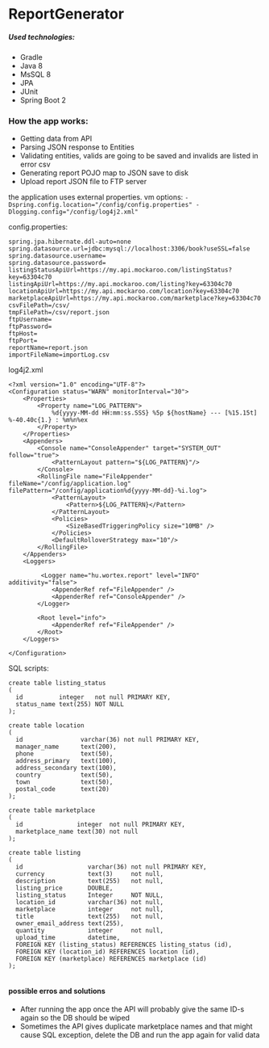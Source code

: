 # ReportGenerator

##### Used technologies:
- Gradle
- Java 8
- MsSQL 8
- JPA
- JUnit
- Spring Boot 2

### How the app works:
- Getting data from API
- Parsing JSON response to Entities
- Validating entities, valids are going to be saved and invalids are listed in error csv
- Generating report POJO map to JSON save to disk
- Upload report JSON file to FTP server

the application uses external properties.
vm options: `-Dspring.config.location="/config/config.properties" -Dlogging.config="/config/log4j2.xml"`

config.properties:
```
spring.jpa.hibernate.ddl-auto=none
spring.datasource.url=jdbc:mysql://localhost:3306/book?useSSL=false
spring.datasource.username=
spring.datasource.password=
listingStatusApiUrl=https://my.api.mockaroo.com/listingStatus?key=63304c70
listingApiUrl=https://my.api.mockaroo.com/listing?key=63304c70
locationApiUrl=https://my.api.mockaroo.com/location?key=63304c70
marketplaceApiUrl=https://my.api.mockaroo.com/marketplace?key=63304c70
csvFilePath=/csv/
tmpFilePath=/csv/report.json
ftpUsername=
ftpPassword=
ftpHost=
ftpPort=
reportName=report.json
importFileName=importLog.csv
```

log4j2.xml
```
<?xml version="1.0" encoding="UTF-8"?>
<Configuration status="WARN" monitorInterval="30">
    <Properties>
        <Property name="LOG_PATTERN">
            %d{yyyy-MM-dd HH:mm:ss.SSS} %5p ${hostName} --- [%15.15t] %-40.40c{1.} : %m%n%ex
        </Property>
    </Properties>
    <Appenders>
        <Console name="ConsoleAppender" target="SYSTEM_OUT" follow="true">
            <PatternLayout pattern="${LOG_PATTERN}"/>
        </Console>
        <RollingFile name="FileAppender" fileName="/config/application.log" filePattern="/config/application%d{yyyy-MM-dd}-%i.log">
            <PatternLayout>
                <Pattern>${LOG_PATTERN}</Pattern>
            </PatternLayout>
            <Policies>
                <SizeBasedTriggeringPolicy size="10MB" />
            </Policies>
            <DefaultRolloverStrategy max="10"/>
        </RollingFile>
    </Appenders>
    <Loggers>

         <Logger name="hu.wortex.report" level="INFO" additivity="false">
            <AppenderRef ref="FileAppender" />
            <AppenderRef ref="ConsoleAppender" />
        </Logger>

        <Root level="info">
            <AppenderRef ref="FileAppender" />
        </Root>
    </Loggers>

</Configuration>
```

SQL scripts:
```$xslt
create table listing_status
(
  id          integer   not null PRIMARY KEY,
  status_name text(255) NOT NULL
);

create table location
(
  id                varchar(36) not null PRIMARY KEY,
  manager_name      text(200),
  phone             text(50),
  address_primary   text(100),
  address_secondary text(100),
  country           text(50),
  town              text(50),
  postal_code       text(20)
);

create table marketplace
(
  id               integer  not null PRIMARY KEY,
  marketplace_name text(30) not null
);

create table listing
(
  id                  varchar(36) not null PRIMARY KEY,
  currency            text(3)     not null,
  description         text(255)   not null,
  listing_price       DOUBLE,
  listing_status      Integer     NOT NULL,
  location_id         varchar(36) not null,
  marketplace         integer     not null,
  title               text(255)   not null,
  owner_email_address text(255),
  quantity            integer     not null,
  upload_time         datetime,
  FOREIGN KEY (listing_status) REFERENCES listing_status (id),
  FOREIGN KEY (location_id) REFERENCES location (id),
  FOREIGN KEY (marketplace) REFERENCES marketplace (id)
);


```


#### possible erros and solutions
- After running the app once the API will probably give the same ID-s again so the DB should be wiped
- Sometimes the API gives duplicate marketplace names and that might cause SQL exception, delete the DB and run the app again for valid data
